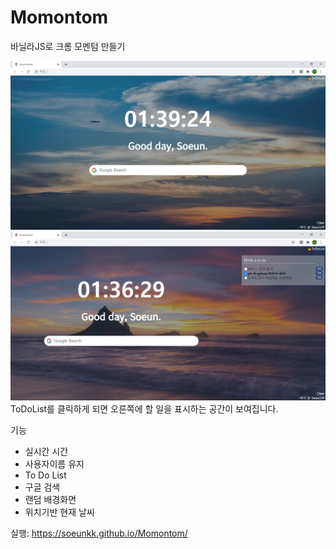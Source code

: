 # Momontom
바닐라JS로 크롬 모멘텀 만들기

![screenshot2](./images/screenshot2.png)
![screenshot3](./images/screenshot3.png)
ToDoList를 클릭하게 되면 오른쪽에 할 일을 표시하는 공간이 보여집니다.

기능
- 실시간 시간
- 사용자이름 유지
- To Do List
- 구글 검색
- 랜덤 배경화면
- 위치기반 현재 날씨

실행: https://soeunkk.github.io/Momontom/
